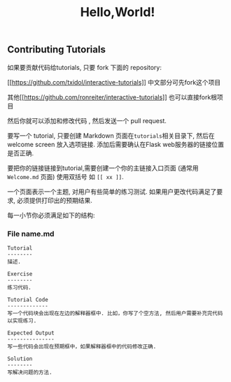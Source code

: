 ﻿---
layout: post
title: Hello,World!
keywords: Java初级码农
categories: [Java初级码农]
tags: [Java]
---

Contributing Tutorials
----------------------

如果要贡献代码给tutorials, 只要 fork 下面的 repository:

[[https://github.com/txidol/interactive-tutorials]] 中文部分可先fork这个项目

其他[[https://github.com/ronreiter/interactive-tutorials]] 也可以直接fork根项目

然后你就可以添加和修改代码 , 然后发送一个 pull request.

要写一个 tutorial, 只要创建 Markdown 页面在`tutorials`相关目录下, 然后在 welcome screen 放入选项链接. 添加后需要确认在Flask web服务器的链接位置是否正确.

要把你的链接链接到tutorial,需要创建一个你的主链接入口页面 (通常用 `Welcome.md` 页面) 使用双括号 如 `[[ xx ]]`.

一个页面表示一个主题, 对用户有些简单的练习测试. 如果用户更改代码满足了要求, 必须提供打印出的预期结果.

每一小节你必须满足如下的结构:

### File name.md

    Tutorial
    --------
    描述.

    Exercise
    --------
    练习代码.

    Tutorial Code
    -------------
    写一个代码块会出现在左边的解释器框中. 比如，你写了个空方法, 然后用户需要补充完代码以实现练习.

    Expected Output
    ---------------
    写一些代码会出现在预期框中，如果解释器框中的代码修改正确.

    Solution
    --------
    写解决问题的方法.
